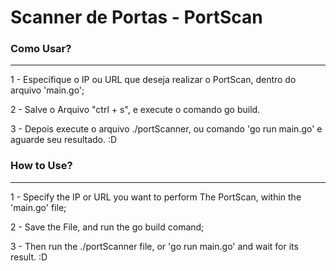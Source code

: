 # Scanner de Portas - PortScan 

### Como Usar?
---

1 - Especifique o IP ou URL que deseja realizar o PortScan, dentro do arquivo 'main.go';

2 - Salve o Arquivo "ctrl + s", e execute o comando go build.

3 - Depois execute o arquivo ./portScanner, ou comando 'go run main.go' e aguarde seu resultado. :D

### How to Use? 
--- 

1 - Specify the IP or URL you want to perform The PortScan, within the 'main.go' file; 

2 - Save the File, and run the go build comand; 

3 - Then run the ./portScanner file, or 'go run main.go' and wait for its result. :D
